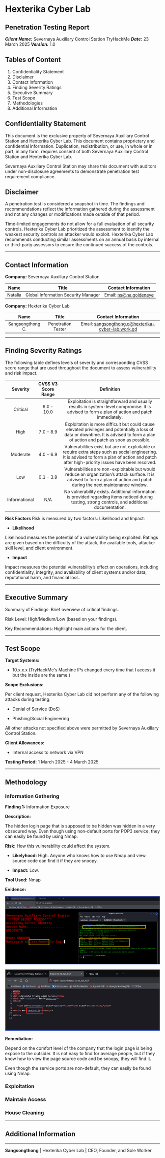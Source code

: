 # Hexterika Cyber Lab

## Penetration Testing Report

***Client Name:*** Severnaya Auxillary Control Station TryHackMe
***Date:*** 23 March 2025
***Version:*** 1.0

## Tables of Content

1. Confidentiality Statement
2. Disclaimer
3. Contact Information
4. Finding Severity Ratings
5. Executive Summary
6. Test Scope
7. Methodologies
8. Additional Information

## Confidentiality Statement

This document is the exclusive property of Severnaya Auxillary Control Station and Hexterika Cyber Lab. This document contains proprietary and confidential information. Duplication, redistribution, or use, in whole or in part, in any form, requires consent of both Severnaya Auxillary Control Station and Hexterika Cyber Lab.

Severnaya Auxiliary Control Station may share this document with auditors under non-disclosure agreements to demonstrate penetration test requirement compliance.

## Disclaimer

A penetration test is considered a snapshot in time. The findings and recommendations reflect the information gathered during the assessment and not any changes or modifications made outside of that period.

Time-limited engagements do not allow for a full evaluation of all security controls. Hexterika Cyber Lab prioritized the assessment to identify the weakest security controls an attacker would exploit. Hexterika Cyber Lab recommends conducting similar assessments on an annual basis by internal or third-party assessors to ensure the continued success of the controls.

---

## Contact Information

**Company:** Severnaya Auxillary Control Station

| **Name** | **Title** | **Contact Information** |
| :------: | :-------: | :---------------------: |
| Natalia  | Global Information Security Manager | Email: [ns@na.goldeneye](ns@na.goldeneye)|

**Company:** Hexterika Cyber Lab

| **Name** | **Title** | **Contact Information** |
| :------: | :-------: | :---------------------: |
| Sangsongthong C. | Penetration Tester | Email: [sangsongthong.c@hexterika-cyber-lab.work.gd](sangsongthong.c@hexterika-cyber-lab.work.gd) |

---

## Finding Severity Ratings

The following table defines levels of severity and corresponding CVSS score range that are used throughout the document to assess vulnerability and risk impact.

| Severity | CVSS V3 Score Range | Definition |
| :------: | :-----------------: | :--------: |
| Critical | 9.0 - 10.0 | Exploitation is straightforward and usually results in system-level compromise. It is advised to form a plan of action and patch immediately. |
| High     | 7.0 - 8.9  | Exploitation is more difficult but could cause elevated privileges and potentially a loss of data or downtime. It is advised to form a plan of action and patch as soon as possible. |
| Moderate | 4.0 - 6.9  | Vulnerabilities exist but are not exploitable or require extra steps such as social engineering. It is advised to form a plan of action and patch after high-priority issues have been resolved. |
| Low      | 0.1 - 3.9  | Vulnerabilities are non-exploitable but would reduce an organization’s attack surface. It is advised to form a plan of action and patch during the next maintenance window. |
| Informational | N/A   | No vulnerability exists. Additional information is provided regarding items noticed during testing, strong controls, and additional documentation. |

**Risk Factors** Risk is measured by two factors: Likelihood and Impact:

+ **Likelihood**

Likelihood measures the potential of a vulnerability being exploited. Ratings are given based on the difficulty of the attack, the available tools, attacker skill level, and client environment.

+ **Impact**

Impact measures the potential vulnerability’s effect on operations, including confidentiality, integrity, and availability of client systems and/or data, reputational harm, and financial loss.

---

## Executive Summary

Summary of Findings: Brief overview of critical findings.

Risk Level: High/Medium/Low (based on your findings).

Key Recommendations: Highlight main actions for the client.

---

## Test Scope

**Target Systems:**

+ 10.x.x.x (TryHackMe's Machine IPs changed every time that I access it but the inside are the same.)

**Scope Exclusions:**

Per client request, Hexterika Cyber Lab did not perform any of the following attacks during testing:

+ Denial of Service (DoS)

+ Phishing/Social Engineering

All other attacks not specified above were permitted by Severnaya Auxillary Control Station.

**Client Allowances:**

+ Internal access to network via VPN

**Testing Period:** 1 March 2025 - 4 March 2025

---

## Methodology

### Information Gathering

**Finding 1:** Information Exposure

**Description:**

The hidden login page that is supposed to be hidden was hidden in a very obsecured way. Even though using non-default ports for POP3 service, they can easily be found by using Nmap.

**Risk:** How this vulnerability could affect the system.

+ **Likelyhood:** High. Anyone who knows how to use Nmap and view source code can find it if they are snoopy.
  
+ **Impact:** Low.

**Tool Used:** Nmap

**Evidence:**

![nmapScanAndFoundLoginPage](Images/THM_GoldenEye_1_nmapScan_n_foundLoginPage.png)

![viewSourceCode](Images/THM_GoldenEye_2_viewSourceCode.png)

**Remediation:**

Depend on the comfort level of the company that the login page is being expose to the outsider. It is not easy to find for average people, but if they know how to view the page source code and be snoopy, they will find it.

Even though the service ports are non-default, they can easily be found using Nmap.

### Exploitation

### Maintain Access

### House Cleaning

---

## Additional Information

---

**Sangsongthong**
| Hexterika Cyber Lab
| CEO, Founder, and Sole Worker
